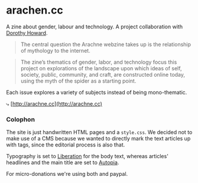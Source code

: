 arachen.cc
================
A zine about gender, labour and technology. A project collaboration with [Dorothy Howard](http://www.dorothyhoward.com).

> The central question the Arachne webzine takes up is the relationship of mythology to the internet.

> The zine’s thematics of gender, labor, and technology focus this project on explorations of the landscape upon which ideas of self, society, public, community, and craft, are constructed online today, using the myth of the spider as a starting point.

Each issue explores a variety of subjects instead of being mono-thematic.

⤷ [http://arachne.cc](http://arachne.cc)

### Colophon

The site is just handwritten HTML pages and a `style.css`.
We decided not to make use of a CMS because we wanted to directly mark the text articles up with tags, since the editorial process is also that.

Typography is set to [Liberation](http://usemodify.com/fonts/liberation/) for the body text, whereas articles' headlines and the main title are set to [Autopia](http://autopia-type.tumblr.com).

For micro-donations we're using both and paypal.

